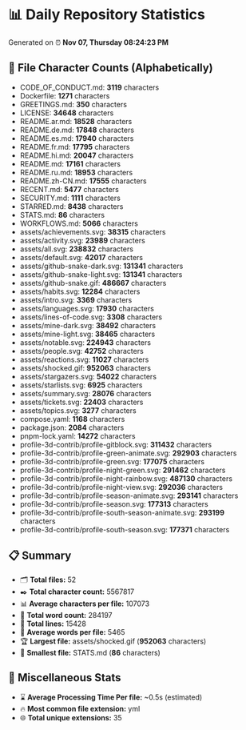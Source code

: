 # 📊 Daily Repository Statistics
Generated on ⏰ **Nov 07, Thursday 08:24:23 PM**

## 📂 File Character Counts (Alphabetically)
- CODE_OF_CONDUCT.md: **3119** characters
- Dockerfile: **1271** characters
- GREETINGS.md: **350** characters
- LICENSE: **34648** characters
- README.ar.md: **18528** characters
- README.de.md: **17848** characters
- README.es.md: **17940** characters
- README.fr.md: **17795** characters
- README.hi.md: **20047** characters
- README.md: **17161** characters
- README.ru.md: **18953** characters
- README.zh-CN.md: **17555** characters
- RECENT.md: **5477** characters
- SECURITY.md: **1111** characters
- STARRED.md: **8438** characters
- STATS.md: **86** characters
- WORKFLOWS.md: **5066** characters
- assets/achievements.svg: **38315** characters
- assets/activity.svg: **23989** characters
- assets/all.svg: **238832** characters
- assets/default.svg: **42017** characters
- assets/github-snake-dark.svg: **131341** characters
- assets/github-snake-light.svg: **131341** characters
- assets/github-snake.gif: **486667** characters
- assets/habits.svg: **12284** characters
- assets/intro.svg: **3369** characters
- assets/languages.svg: **17930** characters
- assets/lines-of-code.svg: **3308** characters
- assets/mine-dark.svg: **38492** characters
- assets/mine-light.svg: **38465** characters
- assets/notable.svg: **224943** characters
- assets/people.svg: **42752** characters
- assets/reactions.svg: **11027** characters
- assets/shocked.gif: **952063** characters
- assets/stargazers.svg: **54022** characters
- assets/starlists.svg: **6925** characters
- assets/summary.svg: **28076** characters
- assets/tickets.svg: **22403** characters
- assets/topics.svg: **3277** characters
- compose.yaml: **1168** characters
- package.json: **2084** characters
- pnpm-lock.yaml: **14272** characters
- profile-3d-contrib/profile-gitblock.svg: **311432** characters
- profile-3d-contrib/profile-green-animate.svg: **292903** characters
- profile-3d-contrib/profile-green.svg: **177075** characters
- profile-3d-contrib/profile-night-green.svg: **291462** characters
- profile-3d-contrib/profile-night-rainbow.svg: **487130** characters
- profile-3d-contrib/profile-night-view.svg: **292036** characters
- profile-3d-contrib/profile-season-animate.svg: **293141** characters
- profile-3d-contrib/profile-season.svg: **177313** characters
- profile-3d-contrib/profile-south-season-animate.svg: **293199** characters
- profile-3d-contrib/profile-south-season.svg: **177371** characters

## 📋 Summary
- 🗂️ **Total files:** 52
- ✒️ **Total character count:** 5567817
- 📊 **Average characters per file:** 107073
- 📝 **Total word count:** 284197
- 🧾 **Total lines:** 15428
- 📐 **Average words per file:** 5465
- 🏆 **Largest file:** assets/shocked.gif (**952063** characters)
- 🥉 **Smallest file:** STATS.md (**86** characters)

## 🌟 Miscellaneous Stats
- ⌛ **Average Processing Time Per file:** ~0.5s (estimated)
- 🔥 **Most common file extension:** yml
- 🌐 **Total unique extensions:** 35

